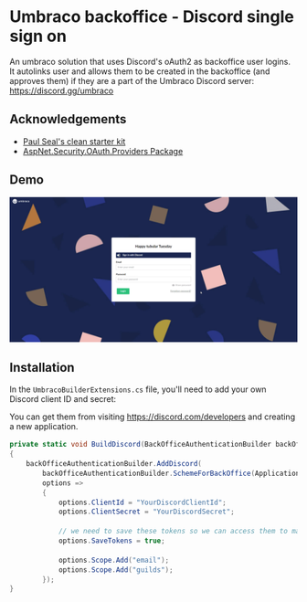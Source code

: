 
# Umbraco backoffice - Discord single sign on

An umbraco solution that uses Discord's oAuth2 as backoffice user logins. It autolinks user and allows them to be created in the backoffice (and approves them) if they are a part of the Umbraco Discord server: https://discord.gg/umbraco



## Acknowledgements

- [Paul Seal's clean starter kit](https://github.com/prjseal/Clean-Starter-Kit-for-Umbraco-v9)
- [AspNet.Security.OAuth.Providers Package](https://github.com/aspnet-contrib/AspNet.Security.OAuth.Providers)

## Demo

![Login Screenshot](./Assets/login.gif)

## Installation
In the `UmbracoBuilderExtensions.cs` file, you'll need to add your own Discord client ID and secret:

You can get them from visiting https://discord.com/developers and creating a new application.

```csharp
private static void BuildDiscord(BackOfficeAuthenticationBuilder backOfficeAuthenticationBuilder)
{
    backOfficeAuthenticationBuilder.AddDiscord(
        backOfficeAuthenticationBuilder.SchemeForBackOffice(ApplicationConstants.DiscordLoginProviderName),
        options =>
        {
            options.ClientId = "YourDiscordClientId";
            options.ClientSecret = "YourDiscordSecret";
        
            // we need to save these tokens so we can access them to make requests against discord api
            options.SaveTokens = true;

            options.Scope.Add("email");
            options.Scope.Add("guilds");
        });
}
```
